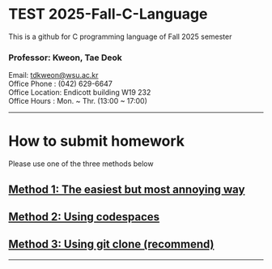 # TEST 2025-Fall-C-Language
This is a github for C programming language of Fall 2025 semester

### Professor: Kweon, Tae Deok  
   Email: tdkweon@wsu.ac.kr  
   Office Phone   : (042) 629-6647  
   Office Location: Endicott building W19 232  
   Office Hours   : Mon. ~ Thr. (13:00 ~ 17:00)  

---

# **How to submit homework**
Please use one of the three methods below

## [Method 1: The easiest but most annoying way](_markup/method1.md)

## [Method 2: Using codespaces](_markup/method2.md)

## [Method 3: Using git clone (recommend) ](_markup/method3.md)

---
